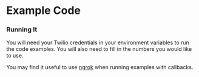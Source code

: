 
# Example Code


### Running It

You will need your Twilio credentials in your environment variables to run the code examples.
You will also need to fill in the numbers you would like to use.


You may find it useful to use [ngrok](https://ngrok.com/) when running examples with callbacks.

